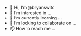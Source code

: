 - 👋 Hi, I’m @bryanswitc
- 👀 I’m interested in ...
- 🌱 I’m currently learning ...
- 💞️ I’m looking to collaborate on ...
- 📫 How to reach me ...

<!---
bryanswitc/bryanswitc is a ✨ special ✨ repository because its `README.md` (this file) appears on your GitHub profile.
You can click the Preview link to take a look at your changes.
--->

